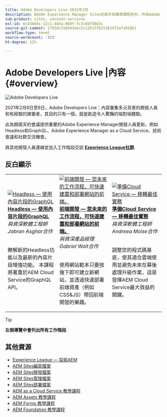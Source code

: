 ```yaml
---
title: Adobe Developers Live 2021年2月
description: Adobe Experience Manager Sites的影片和教學課程系列，作為Adobe Developers Live內容活動的一部分提供。
sub-product: sites, content-services
exl-id: 6c430d4c-12c1-4d3a-860f-fc3c6bf5803c
source-git-commit: 1792dc318643aec2c12613f621361d72a7a918b1
workflow-type: tm+mt
source-wordcount: '353'
ht-degree: 12%

---
```


# Adobe Developers Live |內容 {#overview}

<img alt="Adobe Developers Live" src="/help/adobe-developers-live/assets/adl.png" />

2021年2月8日至9日，Adobe Developers Live：內容彙集多元背景的開發人員和有經驗的建置者，其目的只有一個，就是創造令人驚豔的端對端體驗。

此為期兩天的會議提供重要的Adobe Experience Manager開發人員更新，例如Headless和GraphQL、Adobe Experience Manager as a Cloud Service、技術會議和社群交流機會。

與其他開發人員連線並加入工作階段交談 **[Experience League社群](https://adobe.ly/36Yd3v6)**.

## 反白顯示

<table>
  <tr>
   <td>
      <a href="headless-graphql-content-fragments.md">
      <img alt="Headless — 使用內容片段的GraphQL" src="/help/adobe-developers-live/assets/jabran.png"/>
      </a>
      <div>
         <a href="headless-graphql-content-fragments.md"><strong>Headless — 使用內容片段的GraphQL</strong></a>         
         <br/><em>與資深軟體工程師Jabran Asghar合作</em>
      </div>
      <p>
        <br/>
         瞭解新的Headless功能以及最新的內容片段增強功能。 本課程將著重於AEM Cloud Service的GraphQL API。
      </p>
     </td>   
     <td>
      <a href="rapid-frontend-devlopment.md">
      <img alt="前端開發 — 您未來的工作流程，可快速建置和部署網站的前端。" src="/help/adobe-developers-live/assets/gabriel.png"/>
      </a>
      <div>
         <a href="rapid-frontend-devlopment.md"><strong>前端開發 — 您未來的工作流程，可快速建置和部署網站的前端。</strong></a>
         <br/><em>與資深產品經理Gabriel Walt合作</em>
      </div>
      <p>
        <br/>
         使用網站範本只要按幾下即可建立新網站，並透過快速部署前端資產（例如CSS&amp;JS）帶回前端開發的樂趣。
      </p>
   </td>
   </td>
     <td>
      <a href="get-ready-aem-cloud.md">
      <img alt="準備Cloud Service — 移轉最佳實務" src="/help/adobe-developers-live/assets/andreea.png"/>
      </a>
      <div>
         <a href="get-ready-aem-cloud.md"><strong>準備Cloud Service — 移轉最佳實務</strong></a>
         <br/><em>與資深軟體工程師Andreea Moise合作</em>
      </div>
      <p>
        <br/>
         調整您的程式碼基底，使其適合雲端使用並避免未來在幕後處理升級作業，這是發揮AEM Cloud Service最大效益的關鍵。
      </p>
   </td>
  </tr>
</table>

>[!TIP]
>
>**左側導覽中會列出所有工作階段**.

## 其他資源

* [Experience League — 探索AEM](https://experienceleague.adobe.com/#recommended/solutions/experience-manager)
* [AEM Sites編寫檔案](https://experienceleague.adobe.com/docs/experience-manager-65/authoring/home.html)
* [AEM Sites開發檔案](https://experienceleague.adobe.com/docs/experience-manager-65/developing/home.html)
* [AEM Sites管理檔案](https://experienceleague.adobe.com/docs/experience-manager-65/administering/home.html)
* [AEM Sites部署檔案](https://experienceleague.adobe.com/docs/experience-manager-65/deploying/home.html)
* [AEM as a Cloud Service 教學課程](https://experienceleague.adobe.com/docs/experience-manager-learn/cloud-service/overview.html)
* [AEM Assets 教學課程](https://experienceleague.adobe.com/docs/experience-manager-learn/assets/overview.html)
* [AEM Forms 教學課程](https://experienceleague.adobe.com/docs/experience-manager-learn/forms/overview.html)
* [AEM Foundation 教學課程](https://experienceleague.adobe.com/docs/experience-manager-learn/foundation/overview.html)
